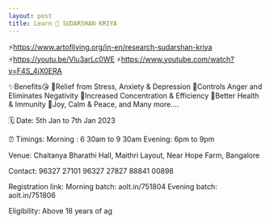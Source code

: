 ```yaml
---
layout: post
title: Learn 💫 SUDARSHAN KRIYA
---
```


⚡https://www.artofliving.org/in-en/research-sudarshan-kriya
⚡https://youtu.be/Vlu3arLc0WE
⚡https://www.youtube.com/watch?v=F4S_4jX0ERA

✨Benefits😘
🌟Relief from Stress, Anxiety & Depression
🌟Controls Anger and Eliminates Negativity
🌟Increased Concentration & Efficiency
🌟Better Health & Immunity
🌟Joy, Calm & Peace, and Many more....

🗓 Date:  5th Jan to 7th Jan 2023

⏰ Timings:
Morning : 6 30am to 9 30am
Evening:  6pm to 9pm

Venue: Chaitanya Bharathi Hall, Maithri Layout, Near Hope Farm, Bangalore 

Contact: 
96327 27101 
96327 27827 
88841 00898 

Registration link: 
Morning batch: aolt.in/751804
Evening batch: aolt.in/751806

Eligibility: Above 18 years of ag
